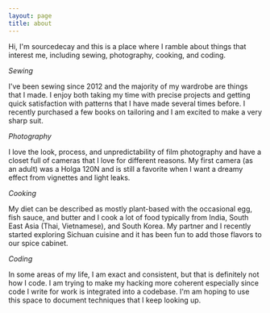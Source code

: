 ```yaml
---
layout: page
title: about
---
```


Hi, I'm sourcedecay and this is a place where I ramble about things that interest me, including sewing, photography, cooking, and coding.


_Sewing_

I've been sewing since 2012 and the majority of my wardrobe are things that I made. I enjoy both taking my time with precise projects and getting quick satisfaction with patterns that I have made several times before. I recently purchased a few books on tailoring and I am excited to make a very sharp suit.


_Photography_

I love the look, process, and unpredictability of film photography and have a closet full of cameras that I love for different reasons. My first camera (as an adult) was a Holga 120N and is still a favorite when I want a dreamy effect from vignettes and light leaks.


_Cooking_

My diet can be described as mostly plant-based with the occasional egg, fish sauce, and butter and I cook a lot of food typically from India, South East Asia (Thai, Vietnamese), and South Korea. My partner and I recently started exploring Sichuan cuisine and it has been fun to add those flavors to our spice cabinet.


_Coding_

In some areas of my life, I am exact and consistent, but that is definitely not how I code. I am trying to make my hacking more coherent especially since code I write for work is integrated into a codebase. I'm am hoping to use this space to document techniques that I keep looking up.
